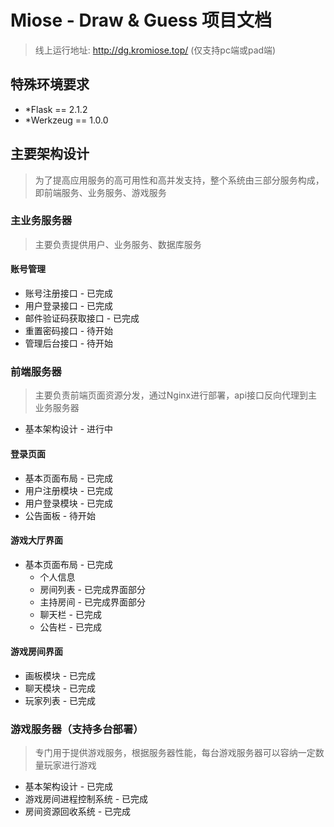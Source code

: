 # Miose - Draw & Guess 项目文档
> 线上运行地址: http://dg.kromiose.top/ (仅支持pc端或pad端)

## 特殊环境要求

- *Flask == 2.1.2
- *Werkzeug == 1.0.0

## 主要架构设计
> 为了提高应用服务的高可用性和高并发支持，整个系统由三部分服务构成，即前端服务、业务服务、游戏服务

### 主业务服务器
> 主要负责提供用户、业务服务、数据库服务

#### 账号管理

- 账号注册接口 - 已完成
- 用户登录接口 - 已完成
- 邮件验证码获取接口 - 已完成
- 重置密码接口 - 待开始
- 管理后台接口 - 待开始

### 前端服务器
> 主要负责前端页面资源分发，通过Nginx进行部署，api接口反向代理到主业务服务器

- 基本架构设计 - 进行中

#### 登录页面

- 基本页面布局 - 已完成
- 用户注册模块 - 已完成
- 用户登录模块 - 已完成
- 公告面板 - 待开始

#### 游戏大厅界面

- 基本页面布局 - 已完成
    + 个人信息
    + 房间列表 - 已完成界面部分
    + 主持房间 - 已完成界面部分
    + 聊天栏 - 已完成
    + 公告栏 - 已完成

#### 游戏房间界面

- 画板模块 - 已完成
- 聊天模块 - 已完成
- 玩家列表 - 已完成

### 游戏服务器（支持多台部署）
> 专门用于提供游戏服务，根据服务器性能，每台游戏服务器可以容纳一定数量玩家进行游戏

- 基本架构设计 - 已完成
- 游戏房间进程控制系统 - 已完成
- 房间资源回收系统 - 已完成